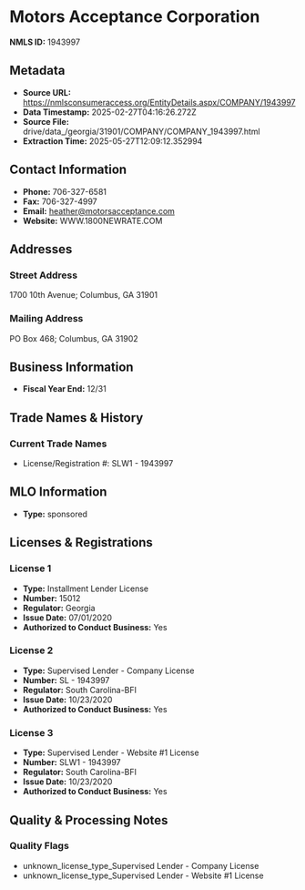 # Motors Acceptance Corporation

**NMLS ID:** 1943997

## Metadata
- **Source URL:** https://nmlsconsumeraccess.org/EntityDetails.aspx/COMPANY/1943997
- **Data Timestamp:** 2025-02-27T04:16:26.272Z
- **Source File:** drive/data_/georgia/31901/COMPANY/COMPANY_1943997.html
- **Extraction Time:** 2025-05-27T12:09:12.352994

## Contact Information
- **Phone:** 706-327-6581
- **Fax:** 706-327-4997
- **Email:** heather@motorsacceptance.com
- **Website:** WWW.1800NEWRATE.COM

## Addresses
### Street Address
1700 10th Avenue; Columbus, GA 31901

### Mailing Address
PO Box 468; Columbus, GA 31902

## Business Information
- **Fiscal Year End:** 12/31

## Trade Names & History
### Current Trade Names
- License/Registration #: SLW1 - 1943997

## MLO Information
- **Type:** sponsored

## Licenses & Registrations

### License 1
- **Type:** Installment Lender License
- **Number:** 15012
- **Regulator:** Georgia
- **Issue Date:** 07/01/2020
- **Authorized to Conduct Business:** Yes

### License 2
- **Type:** Supervised Lender - Company License
- **Number:** SL - 1943997
- **Regulator:** South Carolina-BFI
- **Issue Date:** 10/23/2020
- **Authorized to Conduct Business:** Yes

### License 3
- **Type:** Supervised Lender - Website #1 License
- **Number:** SLW1 - 1943997
- **Regulator:** South Carolina-BFI
- **Issue Date:** 10/23/2020
- **Authorized to Conduct Business:** Yes

## Quality & Processing Notes
### Quality Flags
- unknown_license_type_Supervised Lender - Company License
- unknown_license_type_Supervised Lender - Website #1 License
